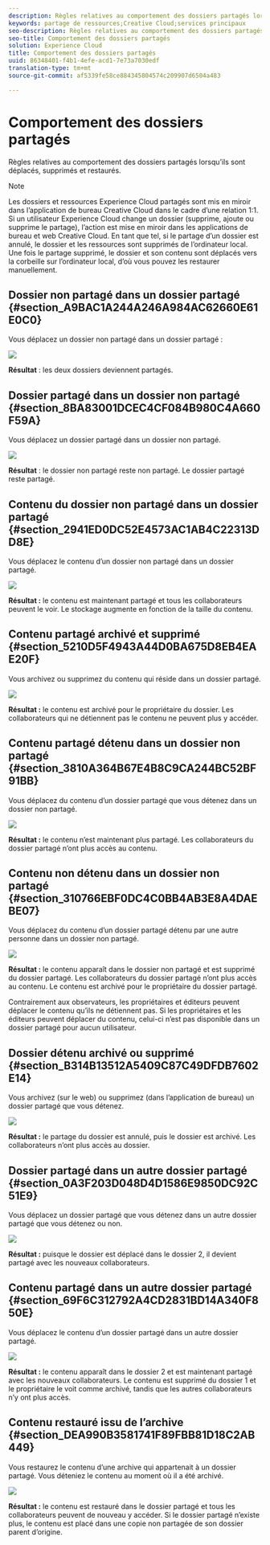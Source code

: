 ```yaml
---
description: Règles relatives au comportement des dossiers partagés lorsqu’ils sont déplacés, supprimés et restaurés.
keywords: partage de ressources;Creative Cloud;services principaux
seo-description: Règles relatives au comportement des dossiers partagés lorsqu’ils sont déplacés, supprimés et restaurés.
seo-title: Comportement des dossiers partagés
solution: Experience Cloud
title: Comportement des dossiers partagés
uuid: 86348401-f4b1-4efe-acd1-7e73a7030edf
translation-type: tm+mt
source-git-commit: af5339fe58ce884345804574c209907d6504a483

---
```



# Comportement des dossiers partagés

Règles relatives au comportement des dossiers partagés lorsqu’ils sont déplacés, supprimés et restaurés.

>[!NOTE]
>
>Les dossiers et ressources Experience Cloud partagés sont mis en miroir dans l’application de bureau Creative Cloud dans le cadre d’une relation 1:1. Si un utilisateur Experience Cloud change un dossier (supprime, ajoute ou supprime le partage), l’action est mise en miroir dans les applications de bureau et web Creative Cloud. En tant que tel, si le partage d’un dossier est annulé, le dossier et les ressources sont supprimés de l’ordinateur local. Une fois le partage supprimé, le dossier et son contenu sont déplacés vers la corbeille sur l’ordinateur local, d’où vous pouvez les restaurer manuellement.

## Dossier non partagé dans un dossier partagé {#section_A9BAC1A244A246A984AC62660E61E0C0}

Vous déplacez un dossier non partagé dans un dossier partagé :

![](assets/01_assets_move.png)

**Résultat** : les deux dossiers deviennent partagés.

## Dossier partagé dans un dossier non partagé {#section_8BA83001DCEC4CF084B980C4A660F59A}

Vous déplacez un dossier partagé dans un dossier non partagé.

![](assets/02_assets_move.png)

**Résultat** : le dossier non partagé reste non partagé. Le dossier partagé reste partagé.

## Contenu du dossier non partagé dans un dossier partagé {#section_2941ED0DC52E4573AC1AB4C22313DD8E}

Vous déplacez le contenu d’un dossier non partagé dans un dossier partagé.

![](assets/03_assets_move.png)

**Résultat :** le contenu est maintenant partagé et tous les collaborateurs peuvent le voir. Le stockage augmente en fonction de la taille du contenu.

## Contenu partagé archivé et supprimé {#section_5210D5F4943A44D0BA675D8EB4EAE20F}

Vous archivez ou supprimez du contenu qui réside dans un dossier partagé.

![](assets/04_assets_move.png)

**Résultat :** le contenu est archivé pour le propriétaire du dossier. Les collaborateurs qui ne détiennent pas le contenu ne peuvent plus y accéder.

## Contenu partagé détenu dans un dossier non partagé {#section_3810A364B67E4B8C9CA244BC52BF91BB}

Vous déplacez du contenu d’un dossier partagé que vous détenez dans un dossier non partagé.

![](assets/05_assets_move.png)

**Résultat :** le contenu n’est maintenant plus partagé. Les collaborateurs du dossier partagé n’ont plus accès au contenu.

## Contenu non détenu dans un dossier non partagé {#section_310766EBF0DC4C0BB4AB3E8A4DAEBE07}

Vous déplacez du contenu d’un dossier partagé détenu par une autre personne dans un dossier non partagé.

![](assets/06_assets_move.png)

**Résultat :** le contenu apparaît dans le dossier non partagé et est supprimé du dossier partagé. Les collaborateurs du dossier partagé n’ont plus accès au contenu. Le contenu est archivé pour le propriétaire du dossier partagé.

Contrairement aux observateurs, les propriétaires et éditeurs peuvent déplacer le contenu qu’ils ne détiennent pas. Si les propriétaires et les éditeurs peuvent déplacer du contenu, celui-ci n’est pas disponible dans un dossier partagé pour aucun utilisateur.

## Dossier détenu archivé ou supprimé {#section_B314B13512A5409C87C49DFDB7602E14}

Vous archivez (sur le web) ou supprimez (dans l’application de bureau) un dossier partagé que vous détenez.

![](assets/07_assets_move.png)

**Résultat :** le partage du dossier est annulé, puis le dossier est archivé. Les collaborateurs n’ont plus accès au dossier.

## Dossier partagé dans un autre dossier partagé {#section_0A3F203D048D4D1586E9850DC92C51E9}

Vous déplacez un dossier partagé que vous détenez dans un autre dossier partagé que vous détenez ou non.

![](assets/09_assets_move.png)

**Résultat :** puisque le dossier est déplacé dans le dossier 2, il devient partagé avec les nouveaux collaborateurs.

## Contenu partagé dans un autre dossier partagé {#section_69F6C312792A4CD2831BD14A340F850E}

Vous déplacez le contenu d’un dossier partagé dans un autre dossier partagé.

![](assets/11_assets_move.png)

**Résultat :** le contenu apparaît dans le dossier 2 et est maintenant partagé avec les nouveaux collaborateurs. Le contenu est supprimé du dossier 1 et le propriétaire le voit comme archivé, tandis que les autres collaborateurs n’y ont plus accès.

## Contenu restauré issu de l’archive {#section_DEA990B3581741F89FBB81D18C2AB449}

Vous restaurez le contenu d’une archive qui appartenait à un dossier partagé. Vous déteniez le contenu au moment où il a été archivé.

![](assets/12_assets_move.png)

**Résultat :** le contenu est restauré dans le dossier partagé et tous les collaborateurs peuvent de nouveau y accéder. Si le dossier partagé n’existe plus, le contenu est placé dans une copie non partagée de son dossier parent d’origine.
